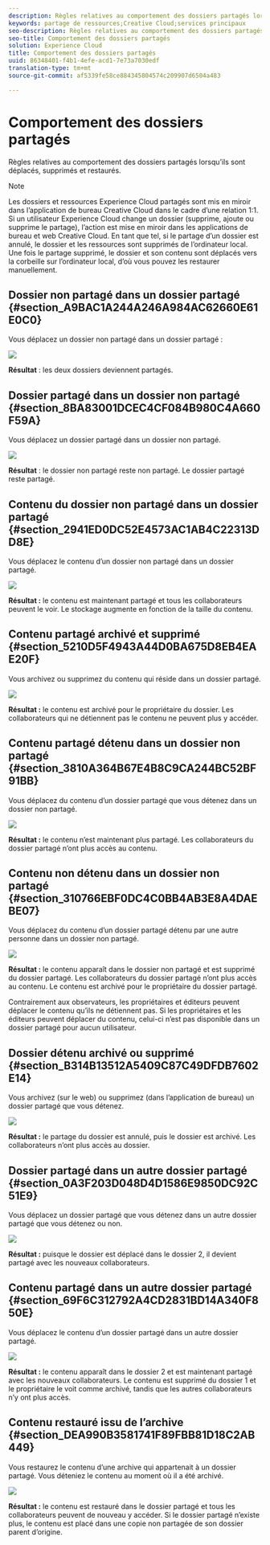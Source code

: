 ```yaml
---
description: Règles relatives au comportement des dossiers partagés lorsqu’ils sont déplacés, supprimés et restaurés.
keywords: partage de ressources;Creative Cloud;services principaux
seo-description: Règles relatives au comportement des dossiers partagés lorsqu’ils sont déplacés, supprimés et restaurés.
seo-title: Comportement des dossiers partagés
solution: Experience Cloud
title: Comportement des dossiers partagés
uuid: 86348401-f4b1-4efe-acd1-7e73a7030edf
translation-type: tm+mt
source-git-commit: af5339fe58ce884345804574c209907d6504a483

---
```



# Comportement des dossiers partagés

Règles relatives au comportement des dossiers partagés lorsqu’ils sont déplacés, supprimés et restaurés.

>[!NOTE]
>
>Les dossiers et ressources Experience Cloud partagés sont mis en miroir dans l’application de bureau Creative Cloud dans le cadre d’une relation 1:1. Si un utilisateur Experience Cloud change un dossier (supprime, ajoute ou supprime le partage), l’action est mise en miroir dans les applications de bureau et web Creative Cloud. En tant que tel, si le partage d’un dossier est annulé, le dossier et les ressources sont supprimés de l’ordinateur local. Une fois le partage supprimé, le dossier et son contenu sont déplacés vers la corbeille sur l’ordinateur local, d’où vous pouvez les restaurer manuellement.

## Dossier non partagé dans un dossier partagé {#section_A9BAC1A244A246A984AC62660E61E0C0}

Vous déplacez un dossier non partagé dans un dossier partagé :

![](assets/01_assets_move.png)

**Résultat** : les deux dossiers deviennent partagés.

## Dossier partagé dans un dossier non partagé {#section_8BA83001DCEC4CF084B980C4A660F59A}

Vous déplacez un dossier partagé dans un dossier non partagé.

![](assets/02_assets_move.png)

**Résultat** : le dossier non partagé reste non partagé. Le dossier partagé reste partagé.

## Contenu du dossier non partagé dans un dossier partagé {#section_2941ED0DC52E4573AC1AB4C22313DD8E}

Vous déplacez le contenu d’un dossier non partagé dans un dossier partagé.

![](assets/03_assets_move.png)

**Résultat :** le contenu est maintenant partagé et tous les collaborateurs peuvent le voir. Le stockage augmente en fonction de la taille du contenu.

## Contenu partagé archivé et supprimé {#section_5210D5F4943A44D0BA675D8EB4EAE20F}

Vous archivez ou supprimez du contenu qui réside dans un dossier partagé.

![](assets/04_assets_move.png)

**Résultat :** le contenu est archivé pour le propriétaire du dossier. Les collaborateurs qui ne détiennent pas le contenu ne peuvent plus y accéder.

## Contenu partagé détenu dans un dossier non partagé {#section_3810A364B67E4B8C9CA244BC52BF91BB}

Vous déplacez du contenu d’un dossier partagé que vous détenez dans un dossier non partagé.

![](assets/05_assets_move.png)

**Résultat :** le contenu n’est maintenant plus partagé. Les collaborateurs du dossier partagé n’ont plus accès au contenu.

## Contenu non détenu dans un dossier non partagé {#section_310766EBF0DC4C0BB4AB3E8A4DAEBE07}

Vous déplacez du contenu d’un dossier partagé détenu par une autre personne dans un dossier non partagé.

![](assets/06_assets_move.png)

**Résultat :** le contenu apparaît dans le dossier non partagé et est supprimé du dossier partagé. Les collaborateurs du dossier partagé n’ont plus accès au contenu. Le contenu est archivé pour le propriétaire du dossier partagé.

Contrairement aux observateurs, les propriétaires et éditeurs peuvent déplacer le contenu qu’ils ne détiennent pas. Si les propriétaires et les éditeurs peuvent déplacer du contenu, celui-ci n’est pas disponible dans un dossier partagé pour aucun utilisateur.

## Dossier détenu archivé ou supprimé {#section_B314B13512A5409C87C49DFDB7602E14}

Vous archivez (sur le web) ou supprimez (dans l’application de bureau) un dossier partagé que vous détenez.

![](assets/07_assets_move.png)

**Résultat :** le partage du dossier est annulé, puis le dossier est archivé. Les collaborateurs n’ont plus accès au dossier.

## Dossier partagé dans un autre dossier partagé {#section_0A3F203D048D4D1586E9850DC92C51E9}

Vous déplacez un dossier partagé que vous détenez dans un autre dossier partagé que vous détenez ou non.

![](assets/09_assets_move.png)

**Résultat :** puisque le dossier est déplacé dans le dossier 2, il devient partagé avec les nouveaux collaborateurs.

## Contenu partagé dans un autre dossier partagé {#section_69F6C312792A4CD2831BD14A340F850E}

Vous déplacez le contenu d’un dossier partagé dans un autre dossier partagé.

![](assets/11_assets_move.png)

**Résultat :** le contenu apparaît dans le dossier 2 et est maintenant partagé avec les nouveaux collaborateurs. Le contenu est supprimé du dossier 1 et le propriétaire le voit comme archivé, tandis que les autres collaborateurs n’y ont plus accès.

## Contenu restauré issu de l’archive {#section_DEA990B3581741F89FBB81D18C2AB449}

Vous restaurez le contenu d’une archive qui appartenait à un dossier partagé. Vous déteniez le contenu au moment où il a été archivé.

![](assets/12_assets_move.png)

**Résultat :** le contenu est restauré dans le dossier partagé et tous les collaborateurs peuvent de nouveau y accéder. Si le dossier partagé n’existe plus, le contenu est placé dans une copie non partagée de son dossier parent d’origine.
